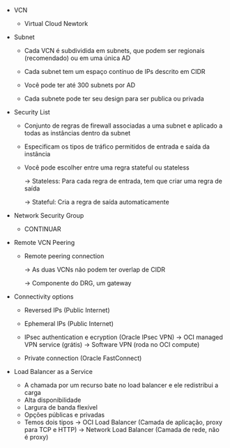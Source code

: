 - VCN

    * Virtual Cloud Newtork

- Subnet

    * Cada VCN é subdividida em subnets, que podem ser 
        regionais (recomendado) ou em uma única AD
    
    * Cada subnet tem um espaço contínuo de IPs descrito em 
        CIDR
    
    * Você pode ter até 300 subnets por AD

    * Cada subnete pode ter seu design para ser publica ou 
        privada

- Security List

    * Conjunto de regras de firewall associadas a uma subnet 
        e aplicado a todas as instâncias dentro da subnet
    
    * Especificam os tipos de tráfico permitidos de entrada
        e saída da instância
    
    * Você pode escolher entre uma regra stateful ou stateless

        -> Stateless: Para cada regra de entrada, tem que 
            criar uma regra de saída
        
        -> Stateful: Cria a regra de saída automaticamente

- Network Security Group

    * CONTINUAR

- Remote VCN Peering

    * Remote peering connection

        -> As duas VCNs não podem ter overlap de CIDR

        -> Componente do DRG, um gateway

- Connectivity options

    * Reversed IPs (Public Internet)
    * Ephemeral IPs (Public Internet)

    * IPsec authentication e ecryption (Oracle IPsec VPN)
        -> OCI managed VPN service (grátis)
        -> Software VPN (roda no OCI compute)
    
    * Private connection (Oracle FastConnect)

- Load Balancer as a Service

    * A chamada por um recurso bate no load balancer e ele
        redistribui a carga
    * Alta disponibilidade
    * Largura de banda flexível
    * Opções públicas e privadas
    * Temos dois tipos
        -> OCI Load Balancer (Camada de aplicação, proxy para 
            TCP e HTTP)
        -> Network Load Balancer (Camada de rede, não é proxy)